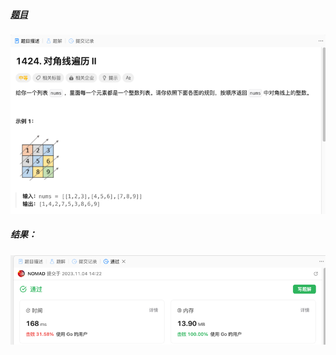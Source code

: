 ##### [题目](https://leetcode.cn/problems/diagonal-traverse-ii/description/)
![pic](img.png)
##### 结果：
![pic](result.png)
